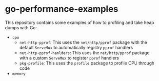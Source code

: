 # go-performance-examples

This repository contains some examples of how to profiling and take heap dumps with Go:

- `cpu`
    - `net-http-pprof`: This uses the `net/http/pprof` package with the default `ServeMux` to automatically registry `pprof` handlers
    - `net-http-pprof-hanlders`: This uses the `net/http/pprof` package with a custom `ServeMux` to register `pprof` handlers
    - `pkg-profile`: This uses the `profile` package to profile CPU through code
- `memory`